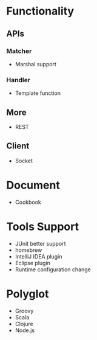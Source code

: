 # Functionality

## APIs

### Matcher
* Marshal support

### Handler
* Template function

## More
* REST

## Client
* Socket

# Document
* Cookbook

# Tools Support
* JUnit better support
* homebrew
* IntelliJ IDEA plugin
* Eclipse plugin
* Runtime configuration change

# Polyglot
* Groovy
* Scala
* Clojure
* Node.js